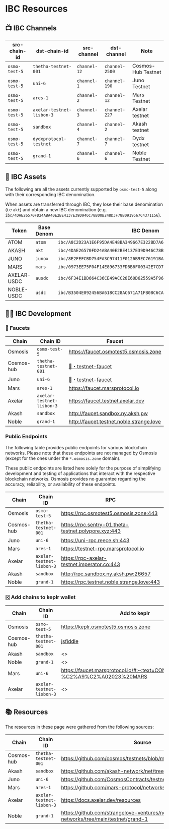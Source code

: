 # IBC Resources

## 📺 IBC Channels

| src-chain-id  | dst-chain-id              | src-channel  | dst-channel    | Note               |
|---------------|---------------------------|--------------|----------------|--------------------|
| `osmo-test-5` | `thetha-testnet-001`      | `channel-12` | `channel-2500` | Cosmos-Hub Testnet |
| `osmo-test-5` | `uni-6`                   | `channel-1`  | `channel-190`  | Juno Testnet       |
| `osmo-test-5` | `ares-1`                  | `channel-2`  | `channel-12`   | Mars Testnet       |
| `osmo-test-5` | `axelar-testnet-lisbon-3` | `channel-3`  | `channel-227`  | Axelar testnet     |
| `osmo-test-5` | `sandbox`                 | `channel-4`  | `channel-2`    | Akash testnet      |
| `osmo-test-5` | `dydxprotocol-testnet`    | `channel-7`  | `channel-7`    | Dydx testnet       |
| `osmo-test-5` | `grand-1`                 | `channel-6`  | `channel-6`    | Noble Testnet      |

## 🫰 IBC Assets

The following are all the assets currently supported by `osmo-test-5` along with their corresponding IBC denomination.

When assets are transferred through IBC, they lose their base denomination (i.e `akt`) and obtain a new IBC denomination (e.g. `ibc/4DAE26570FD24ABA40E2BE4137E39D946C78B00B248D3F78B0919567C4371156`).

| Token       | Base Denom | IBC Denom                                                              |
|-------------|------------|------------------------------------------------------------------------|
| ATOM        | `atom`     | `ibc/A8C2D23A1E6F95DA4E48BA349667E322BD7A6C996D8A4AAE8BA72E190F3D1477` |
| AKASH       | `akt`      | `ibc/4DAE26570FD24ABA40E2BE4137E39D946C78B00B248D3F78B0919567C4371156` |
| JUNO        | `junox`    | `ibc/8E2FEFCBD754FA3C97411F0126B9EC76191BAA1B3959CB73CECF396A4037BBF0` |
| MARS        | `mars`     | `ibc/0973EE75F04F14E896733FD6B6F00342E7CD7867785EE8596D3E74767BC19FC9` |
| AXELAR-USDC | `ausdc`    | `ibc/6F34E1BD664C36CE49ACC28E60D62559A5F96C4F9A6CCE4FC5A67B2852E24CFE` |
| NOBLE-USDC  | `usdc`     | `ibc/B3504E092456BA618CC28AC671A71FB08C6CA0FD0BE7C8A5B5A3E2DD933CC9E4` |

## 🧑‍💻 IBC Development

### 🚰 Faucets 

| Chain      | Chain ID                  | Faucet                                                                                   |
|------------|---------------------------|------------------------------------------------------------------------------------------|
| Osmosis    | `osmo-test-5`             | <https://faucet.osmotest5.osmosis.zone>                                                  |
| Cosmos-hub | `thetha-testnet-001`      | [🚰・testnet-faucet](https://discord.com/channels/669268347736686612/953697793476821092) |
| Juno       | `uni-6`                   | [🚰・testnet-faucet](https://discord.com/channels/816256689078403103/842073995059003422) |
| Mars       | `ares-1`                  | <https://faucet.marsprotocol.io>                                                         |
| Axelar     | `axelar-testnet-lisbon-3` | <https://faucet.testnet.axelar.dev>                                                      |
| Akash      | `sandbox`                 | <http://faucet.sandbox.ny.aksh.pw>                                                       |
| Noble      | `grand-1`                 | <http://faucet.testnet.noble.strange.love>                                               |

### Public Endpoints

The following table provides public endpoints for various blockchain networks. Please note that these endpoints are not managed by Osmosis (except for the ones under the `*.osmosis.zone` domain). 

These public endpoints are listed here solely for the purpose of simplifying development and testing of applications that interact with the respective blockchain networks. Osmosis provides no guarantee regarding the accuracy, reliability, or availability of these endpoints.

| Chain      | Chain ID                  | RPC                                                    | REST                                                    |
|------------|---------------------------|--------------------------------------------------------|---------------------------------------------------------|
| Osmosis    | `osmo-test-5`             | <https://rpc.osmotest5.osmosis.zone:443>               | <https://lcd.osmotest5.osmosis.zone:443>                |
| Cosmos-hub | `thetha-testnet-001`      | <https://rpc.sentry-01.theta-testnet.polypore.xyz:443> | <https://rest.sentry-01.theta-testnet.polypore.xyz:443> |
| Juno       | `uni-6`                   | <https://uni-rpc.reece.sh:443>                         | <https://uni-api.reece.sh:443>                          |
| Mars       | `ares-1`                  | <https://testnet-rpc.marsprotocol.io>                  | <https://testnet-rest.marsprotocol.io>                  |
| Axelar     | `axelar-testnet-lisbon-3` | <https://rpc-axelar-testnet.imperator.co:443>          | <https://lcd-axelar-testnet.imperator.co>               |
| Akash      | `sandbox`                 | <http://rpc.sandbox.ny.aksh.pw:26657>                  | <http://api.sandbox.ny.aksh.pw:1317>                    |
| Noble      | `grand-1`                 | <https://rpc.testnet.noble.strange.love:443>           | <https://api.testnet.noble.strange.love:443>            |

### 🇰 Add chains to keplr wallet 

| Chain      | Chain ID                  | Add to keplr                                                                       |
|------------|---------------------------|------------------------------------------------------------------------------------|
| Osmosis    | `osmo-test-5`             | <https://keplr.osmotest5.osmosis.zone>                                             |
| Cosmos-hub | `thetha-testnet-001`      | [jsfiddle](https://jsfiddle.net/kht96uvo/1/)                                       |
| Akash      | `sandbox`                 | <>                                                                                 |
| Noble      | `grand-1`                 | <>                                                                                 |
| Mars       | `uni-6`                   | <https://faucet.marsprotocol.io/#:~:text=CONNECT-,WALLET,-%C2%A9%C2%A02023%20MARS> |
| Axelar     | `axelar-testnet-lisbon-3` | <>                                                                                 |

## 📚 Resources

The resources in these page were gathered from the following sources:

| Chain      | Chain ID                  | Source                                                                             |
|------------|---------------------------|------------------------------------------------------------------------------------|
| Cosmos-hub | `thetha-testnet-001`      | <https://github.com/cosmos/testnets/blob/master/public/README.md>                  |
| Akash      | `sandbox`                 | <https://github.com/akash-network/net/tree/master/sandbox>                         |
| Juno       | `uni-6`                   | <https://github.com/CosmosContracts/testnets/tree/main/uni-6>                      |
| Mars       | `ares-1`                  | <https://github.com/mars-protocol/networks/blob/main/ares-1>                       |
| Axelar     | `axelar-testnet-lisbon-3` | <https://docs.axelar.dev/resources>                                                |
| Noble      | `grand-1`                 | <https://github.com/strangelove-ventures/noble-networks/tree/main/testnet/grand-1> |
